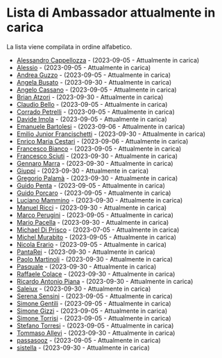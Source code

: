 # Lista di Ambassador attualmente in carica

La lista viene compilata in ordine alfabetico.

- [Alessandro Cappellozza](https://github.com/eppak) - (2023-09-05 - Attualmente in carica)
- [Alessio](https://github.com/Developpoo) - (2023-09-05 - Attualmente in carica)
- [Andrea Guzzo](https://github.com/JeyDi) - (2023-09-05 - Attualmente in carica)
- [Angela Busato](https://github.com/AngyDev) - (2023-09-30 - Attualmente in carica)
- [Angelo Cassano](https://github.com/AngeloAvv) - (2023-09-05 - Attualmente in carica)
- [Brian Atzori](https://github.com/BrianAtzori) - (2023-09-30 - Attualmente in carica)
- [Claudio Bello](https://github.com/Cb040719) - (2023-09-05 - Attualmente in carica)
- [Corrado Petrelli](https://github.com/corradopetrelli) - (2023-09-05 - Attualmente in carica)
- [Davide Imola](https://github.com/davideimola) - (2023-09-05 - Attualmente in carica)
- [Emanuele Bartolesi](https://github.com/kasuken) - (2023-09-06 - Attualmente in carica)
- [Emilio Junior Francischetti](https://github.com/frnmjn) - (2023-09-30 - Attualmente in carica)
- [Enrico Maria Cestari](https://github.com/EMCestari) - (2023-09-06 - Attualmente in carica)
- [Francesco Bianco](https://github.com/francescobianco) - (2023-09-05 - Attualmente in carica)
- [Francesco Sciuti](https://github.com/fsciuti) - (2023-09-30 - Attualmente in carica)
- [Gennaro Marra](https://github.com/Nobu89) - (2023-09-30 - Attualmente in carica)
- [Giuppi](https://github.com/giuppidev) - (2023-09-30 - Attualmente in carica)
- [Gregorio Palamà](https://github.com/gregoriopalama) - (2023-09-30 - Attualmente in carica)
- [Guido Penta](https://github.com/GuidoPenta) - (2023-09-05 - Attualmente in carica)
- [Guido Porcaro](https://github.com/elgorditosalsero) - (2023-09-05 - Attualmente in carica)
- [Luciano Mammino](https://github.com/lmammino) - (2023-09-30 - Attualmente in carica)
- [Manuel Ricci](https://github.com/manuelricci) - (2023-09-30 - Attualmente in carica)
- [Marco Perugini](https://github.com/imD3v) - (2023-09-05 - Attualmente in carica)
- [Mario Pacella](https://github.com/Mik23mik) - (2023-09-30 - Attualmente in carica)
- [Michael Di Prisco](https://github.com/Cadienvan) - (2023-07-05 - Attualmente in carica)
- [Michel Murabito](https://github.com/akelity) - (2023-09-05 - Attualmente in carica)
- [Nicola Erario](https://github.com/nicolaerario) - (2023-09-05 - Attualmente in carica)
- [PantaRei](https://github.com/pantarei-mb) - (2023-09-30 - Attualmente in carica)
- [Paolo Martinoli](https://github.com/ugho16) - (2023-09-30 - Attualmente in carica)
- [Pasquale](https://github.com/halfpass25) - (2023-09-30 - Attualmente in carica)
- [Raffaele Colace](https://github.com/rafleze) - (2023-09-30 - Attualmente in carica)
- [Ricardo Antonio Piana](https://github.com/devnuli) - (2023-09-30 - Attualmente in carica)
- [Saleiux](https://github.com/Saleiux) - (2023-09-30 - Attualmente in carica)
- [Serena Sensini](https://github.com/serenasensini) - (2023-09-05 - Attualmente in carica)
- [Simone Gentili](https://github.com/sensorario) - (2023-09-05 - Attualmente in carica)
- [Simone Gizzi](https://github.com/guizzo) - (2023-09-05 - Attualmente in carica)
- [Simone Torrisi](https://github.com/storrisi) - (2023-09-05 - Attualmente in carica)
- [Stefano Torresi](https://github.com/stefanotorresi) - (2023-09-05 - Attualmente in carica)
- [Tommaso Allevi](https://github.com/allevo) - (2023-09-30 - Attualmente in carica)
- [passasooz](https://github.com/passasooz) - (2023-09-05 - Attualmente in carica)
- [sistella](https://github.com/sistella) - (2023-09-30 - Attualmente in carica)
